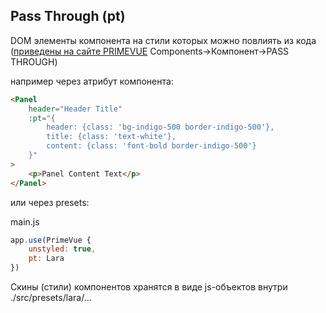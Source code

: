 ## Pass Through (pt) 
DOM элементы компонента на стили которых можно повлиять из кода ([приведены на сайте PRIMEVUE](primevue.org) Components->Компонент->PASS THROUGH)

например через атрибут компонента:
```html
<Panel
    header="Header Title"
    :pt="{
        header: {class: 'bg-indigo-500 border-indigo-500'},
        title: {class: 'text-white'},
        content: {class: 'font-bold border-indigo-500'}
    }"
>
    <p>Panel Content Text</p>
</Panel>
```

или через presets:

main.js
```js
app.use(PrimeVue {
    unstyled: true,
    pt: Lara
})
```
Скины (стили) компонентов хранятся в виде js-объектов внутри ./src/presets/lara/...